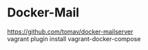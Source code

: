 # Docker-Mail
https://github.com/tomav/docker-mailserver </br>
vagrant plugin install vagrant-docker-compose
